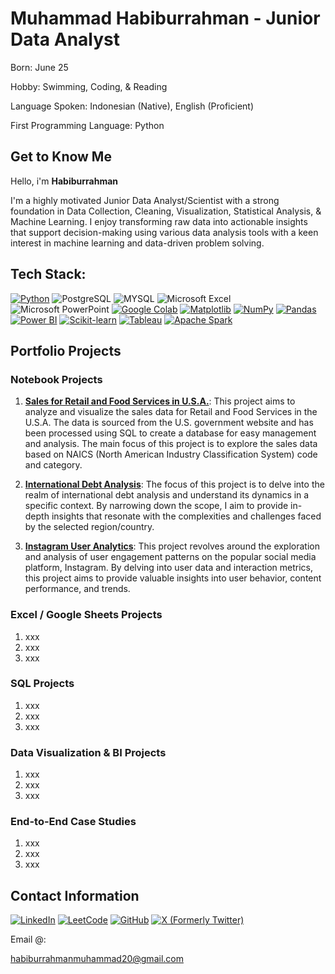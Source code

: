 # Muhammad Habiburrahman - Junior Data Analyst

Born: June 25

Hobby: Swimming, Coding, & Reading

Language Spoken: Indonesian (Native), English (Proficient)

First Programming Language: Python

## Get to Know Me

Hello, i'm **Habiburrahman** 

I'm a highly motivated Junior Data Analyst/Scientist with a strong foundation in Data Collection, Cleaning, Visualization, Statistical Analysis, & Machine Learning. I enjoy transforming raw data into actionable insights that support decision-making using various data analysis tools with a keen interest in machine learning and data-driven problem solving.

## **Tech Stack:**

[![Python](https://img.shields.io/badge/Python-3776AB?style=for-the-badge&logo=python&logoColor=fff)](#)
![PostgreSQL](https://img.shields.io/badge/PostgreSQL-316192?style=for-the-badge&logo=postgresql&logoColor=white)
![MYSQL](https://img.shields.io/badge/MySQL-005C84?style=for-the-badge&logo=mysql&logoColor=white)
![Microsoft Excel](https://img.shields.io/badge/Microsoft_Excel-217346?style=for-the-badge&logo=microsoft-excel&logoColor=white)
![Microsoft PowerPoint](https://img.shields.io/badge/Microsoft_PowerPoint-B7472A?style=for-the-badge&logo=microsoft-powerpoint&logoColor=white)
[![Google Colab](https://img.shields.io/badge/Google%20Colab-F9AB00?style=for-the-badge&logo=googlecolab&logoColor=fff)](#)
[![Matplotlib](https://custom-icon-badges.demolab.com/badge/Matplotlib-71D291?style=for-the-badge&logo=matplotlib&logoColor=fff)](#)
[![NumPy](https://img.shields.io/badge/NumPy-4DABCF?style=for-the-badge&logo=numpy&logoColor=fff)](#)
[![Pandas](https://img.shields.io/badge/Pandas-150458?style=for-the-badge&logo=pandas&logoColor=fff)](#)
[![Power BI](https://custom-icon-badges.demolab.com/badge/Power%20BI-F1C912?style=for-the-badge&logo=power-bi&logoColor=fff)](#)
[![Scikit-learn](https://img.shields.io/badge/-scikit--learn-%23F7931E?style=for-the-badge&logo=scikit-learn&logoColor=white)](#)
[![Tableau](https://custom-icon-badges.demolab.com/badge/Tableau-0176D3?style=for-the-badge&logo=tableau&logoColor=fff)](#)
[![Apache Spark](https://img.shields.io/badge/Apache%20Spark-E25A1C?style=for-the-badge&logo=apachespark&logoColor=fff)](#)

## Portfolio Projects

### Notebook Projects

1. [**Sales for Retail and Food Services in U.S.A.**](#): This project aims to analyze and visualize the sales data for Retail and Food Services in the U.S.A. The data is sourced from the U.S. government website and has been processed using SQL to create a database for easy management and analysis. The main focus of this project is to explore the sales data based on NAICS (North American Industry Classification System) code and category.

2. [**International Debt Analysis**](#): The focus of this project is to delve into the realm of international debt analysis and understand its dynamics in a specific context. By narrowing down the scope, I aim to provide in-depth insights that resonate with the complexities and challenges faced by the selected region/country.

3. [**Instagram User Analytics**](#): This project revolves around the exploration and analysis of user engagement patterns on the popular social media platform, Instagram. By delving into user data and interaction metrics, this project aims to provide valuable insights into user behavior, content performance, and trends.

### Excel / Google Sheets Projects
1. xxx
2. xxx
3. xxx

### SQL Projects
1. xxx
2. xxx
3. xxx

### Data Visualization & BI Projects
1. xxx
2. xxx
3. xxx

### End-to-End Case Studies
1. xxx
2. xxx
3. xxx

## Contact Information

[![LinkedIn](https://custom-icon-badges.demolab.com/badge/LinkedIn-0A66C2?logo=linkedin-white&logoColor=fff)](https://www.linkedin.com/in/muhammad-habiburrahman-8a9277229/)
[![LeetCode](https://img.shields.io/badge/LeetCode-000000?logo=LeetCode&logoColor=#d16c06)](#)
[![GitHub](https://img.shields.io/badge/GitHub-%23121011.svg?logo=github&logoColor=white)](https://github.com/mhabbatain)
[![X (Formerly Twitter)](https://img.shields.io/badge/X-%23000000.svg?logo=X&logoColor=white)](https://x.com/habib_mydev)

Email @:

habiburrahmanmuhammad20@gmail.com

